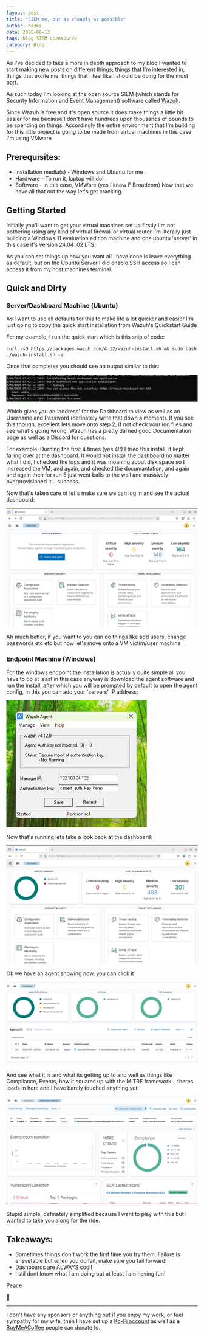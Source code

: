```yaml
---
layout: post
title: "SIEM me, but as cheaply as possible"
author: ha3ks
date: 2025-06-13
tags: blog SIEM opensource
category: Blog
---
```


As I've decided to take a more in depth approach to my blog I wanted to start making new posts on different things; things that I'm interested in, things that excite me, things that I feel like I should be doing for the most part.

As such today I'm looking at the open source SIEM (which stands for Security Information and Event Management) software called [Wazuh](https://wazuh.com/).

Since Wazuh is free and it's open source it does make things a little bit easier for me because I don't have hundreds upon thousands of pounds to be spending on things, Accordingly the entire environment that I'm building for this little project is going to be made from virtual machines in this case I'm using VMware

## Prerequisites:

* Installation media(s) - Windows and Ubuntu for me
* Hardware - To run it, laptop will do!
* Software - In this case, VMWare (yes I know F Broadcom)
Now that we have all that out the way let's get cracking.

## Getting Started

Initially you'll want to get your virtual machines set up firstly I'm not bothering using any kind of virtual firewall or virtual router I'm literally just building a Windows 11 evaluation edition machine and one ubuntu 'server' in this case it's version 24.04 .02 LTS.

As you can set things up how you want all I have done is leave everything as default, but on the Ubuntu Server I did enable SSH access so I can access it from my host machines terminal

## Quick and Dirty

### Server/Dashboard Machine (Ubuntu)

As I want to use all defaults for this to make life a lot quicker and easier I'm just going to copy the quick start installation from Wazuh's Quickstart Guide

For my example, I run the quick start which is this snip of code:

```
curl -sO https://packages.wazuh.com/4.12/wazuh-install.sh && sudo bash ./wazuh-install.sh -a
```

Once that completes you should see an output similar to this:

[![complete](/assets/blog/SIEM-me/complete.png)](/assets/blog/SIEM-me/complete.png)

Which gives you an 'address' for the Dashboard to view as well as an Username and Password (definately write that down a moment). If you see this though, excellent lets move onto step 2, if not check your log files and see what's going wrong. Wazuh has a pretty darned good Documentation page as well as a Discord for questions.

For example: Durning the first 4 times (yes 4!!) I tried this install, it kept falling over at the dashboard. It would not install the dashboard no matter what I did, I checked the logs and it was moaning about disk space so I increased the VM, and again, and checked the documantation, and again and again then for run 5 just went balls to the wall and massively overprovisioned it... success.

Now that's taken care of let's make sure we can log in and see the actual dashboard:

[![dashboard](/assets/blog/SIEM-me/dashboard.png)](/assets/blog/SIEM-me/dashboard.png)

Ah much better, if you want to you can do things like add users, change passwords etc etc but now let's move onto a VM victim/user machine

### Endpoint Machine (Windows)

For the windows endpoint the installation is actually quite simple all you have to do at least in this case anyway is download the agent software and run the install, after which you will be prompted by default to open the agent config, in this you can add your 'servers' IP address:

[![windowsagent](/assets/blog/SIEM-me/windowsagent.png)](/assets/blog/SIEM-me/windowsagent.png)

Now that's running lets take a look back at the dashboard:

[![server1](/assets/blog/SIEM-me/server1.png)](/assets/blog/SIEM-me/server1.png)

Ok we have an agent showing now, you can click it

[![server2](/assets/blog/SIEM-me/server2.png)](/assets/blog/SIEM-me/server2.png)

And see what it is and what its getting up to and well as things like Compliance, Events, how it squares up with the MITRE framework... theres loads in here and I have barely touched anything yet!

[![server3](/assets/blog/SIEM-me/server3.png)](/assets/blog/SIEM-me/server3.png)

Stupid simple, definately simplified because I want to play with this but I wanted to take you along for the ride.

## Takeaways:
* Sometimes things don't work the first time you try them. Failure is enevetable but when you do fail, make sure you fail forward!
* Dashboards are ALWAYS cool!
* I stil dont know what I am doing but at least I am having fun!


Peace

🤙

-------

I don't have any sponsors or anything but if you enjoy my work, or feel sympathy for my wife, then I have set up a [Ko-Fi account](https://ko-fi.com/ha3ks) as well as a [BuyMeACoffee](https://www.buymeacoffee.com/ha3ks) people can donate to.